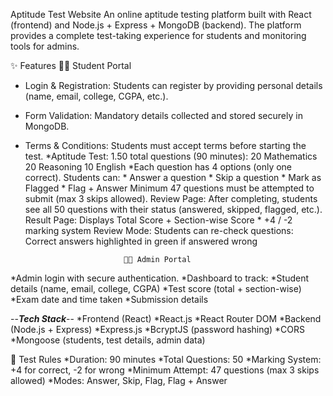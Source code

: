 Aptitude Test Website
An online aptitude testing platform built with React (frontend) and Node.js + Express + MongoDB (backend).
The platform provides a complete test-taking experience for students and monitoring tools for admins.

✨ Features
                            👨‍🎓 Student Portal
* Login & Registration: Students can register by providing personal details (name, email, college, CGPA, etc.).
* Form Validation: Mandatory details collected and stored securely in MongoDB.
* Terms & Conditions: Students must accept terms before starting the test.
*Aptitude Test:
        1.50 total questions (90 minutes):
             20 Mathematics
             20 Reasoning
             10 English
*Each question has 4 options (only one correct).
Students can:
         * Answer a question
         * Skip a question
         * Mark as Flagged
         * Flag + Answer
Minimum 47 questions must be attempted to submit (max 3 skips allowed).
Review Page: After completing, students see all 50 questions with their status (answered, skipped, flagged, etc.).
Result Page:   Displays Total Score + Section-wise Score
        *  +4 / -2 marking system
Review Mode: Students can re-check questions:
Correct answers highlighted in green if answered wrong

                            👩‍💻 Admin Portal

*Admin login with secure authentication.
*Dashboard to track:
*Student details (name, email, college, CGPA)
*Test score (total + section-wise)
*Exam date and time taken
*Submission details

--***Tech Stack***--
*Frontend (React)
*React.js
*React Router DOM
*Backend (Node.js + Express)
*Express.js
*BcryptJS (password hashing)
*CORS
*Mongoose (students, test details, admin data)


📜 Test Rules
*Duration: 90 minutes
*Total Questions: 50
*Marking System: +4 for correct, -2 for wrong
*Minimum Attempt: 47 questions (max 3 skips allowed)
*Modes: Answer, Skip, Flag, Flag + Answer
